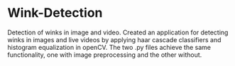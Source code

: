 # Wink-Detection
Detection of winks in image and video.
Created an application for detecting winks in images and live videos by applying haar cascade classifiers and histogram equalization 
in openCV. The two .py files achieve the same functionality, one with image preprocessing and the other without.  
